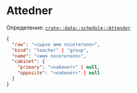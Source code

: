 # Attedner

Определение: [`crate::data::schedule::Attender`](/src/data/schedule/mod.rs?blame=1#L82)

```json
{
  "raw": "<сырое имя посетителя>",
  "kind": "teacher" | "group",
  "name": "<имя посетителя>",
  "cabinet": {
    "primary": "<кабинет>" | null,
    "opposite": "<кабинет>" | null
  }
}
```